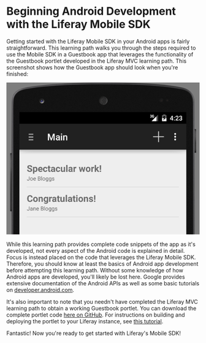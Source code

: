 # Beginning Android Development with the Liferay Mobile SDK

Getting started with the Liferay Mobile SDK in your Android apps is fairly 
straightforward. This learning path walks you through the steps required to use 
the Mobile SDK in a Guestbook app that leverages the functionality of the 
Guestbook portlet developed in the Liferay MVC learning path. This screenshot 
shows how the Guestbook app should look when you're finished:

![Figure 1: Your finished Guestbook app.](../../images/android-guestbook-app-intro.png)

While this learning path provides complete code snippets of the app as it's 
developed, not every aspect of the Android code is explained in detail. Focus is 
instead placed on the code that leverages the Liferay Mobile SDK. Therefore, you 
should know at least the basics of Android app development before attempting 
this learning path. Without some knowledge of how Android apps are developed, 
you'll likely be lost here. Google provides extensive documentation of the 
Android APIs as well as some basic tutorials on [developer.android.com](http://developer.android.com/index.html).

It's also important to note that you needn't have completed the Liferay MVC 
learning path to obtain a working Guestbook portlet. You can download the 
complete portlet code [here on GitHub](https://github.com/liferay/liferay-docs/tree/master/develop/learning-paths/mvc/code/learning-sdk/portlets). 
For instructions on building and deploying the portlet to your Liferay instance, 
see [this tutorial](/tutorials/-/knowledge_base/6-2/deploying-plugins-to-a-local-portal-instance).

Fantastic! Now you're ready to get started with Liferay's Mobile SDK!
